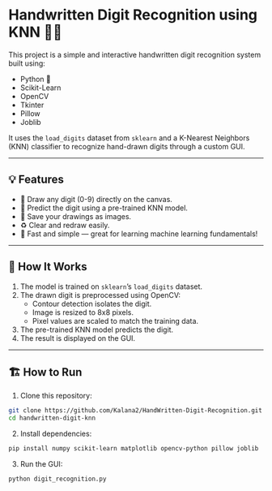 # Handwritten Digit Recognition using KNN 🎯🧠

This project is a simple and interactive handwritten digit recognition system built using:

- Python 🐍
- Scikit-Learn
- OpenCV
- Tkinter
- Pillow
- Joblib

It uses the `load_digits` dataset from `sklearn` and a K-Nearest Neighbors (KNN) classifier to recognize hand-drawn digits through a custom GUI.

---

## 💡 Features

- 🎨 Draw any digit (0-9) directly on the canvas.
- 🧠 Predict the digit using a pre-trained KNN model.
- 💾 Save your drawings as images.
- ♻️ Clear and redraw easily.
- 🚀 Fast and simple — great for learning machine learning fundamentals!

---

## 🚀 How It Works

1. The model is trained on `sklearn`’s `load_digits` dataset.
2. The drawn digit is preprocessed using OpenCV:
   - Contour detection isolates the digit.
   - Image is resized to 8x8 pixels.
   - Pixel values are scaled to match the training data.
3. The pre-trained KNN model predicts the digit.
4. The result is displayed on the GUI.

---

## 🏗️ How to Run


1. Clone this repository:
```bash
git clone https://github.com/Kalana2/HandWritten-Digit-Recognition.git
cd handwritten-digit-knn
```
2. Install dependencies:
```bash
pip install numpy scikit-learn matplotlib opencv-python pillow joblib
```
3. Run the GUI:
```bash
python digit_recognition.py
```
